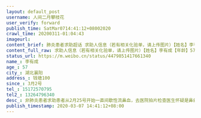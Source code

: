 ```yaml
---
layout: default_post
username: 人间二月攀枝花
user_verify: forward
publish_time: SatMar0714:41:12+08002020
crawl_time: 20200311-01:04:43
imageurl: 
content_brief: 肺炎患者求助超话 求助人信息（若有相关化验单，请上传图片）【姓名】李有成【年龄】57【所在城市】湖北襄阳【所在小区、社区】钱塘100【患病时间】3月2号【联系方式】●●● 【其他紧急联系人】●●●【病情描述】非肺炎患者求助 患者从2月25号开始一直间歇性流鼻血，去医院拍 ...全文
content_full_raw: 求助人信息（若有相关化验单，请上传图片）【姓名】李有成【年龄】57【所在城市】湖北襄阳【所在小区、社区】钱塘100【患病时间】3月2号【联系方式】●●●【其他紧急联系人】●●●【病情描述】非肺炎患者求助患者从2月25号开始一直间歇性流鼻血，去医院拍片检查医生怀疑是鼻癌，建议立刻做手术，因为疫情期间其它手术都不做，要等到解封，病情一拖再拖，现在越来越严重，鼻血变浓稠，在不手术可能错过最佳治疗时间，恳请大家帮助找到一家可以做手术的医院🙏🙏🙏🙏🙏家里人在家等的非常着急，每一天都是煎熬！除了肺炎患者的其它病人也要救治啊！襄阳不是都零增长了吗，为什么还不能腾出医生来做手术呢？？
status_url: https://m.weibo.cn/status/4479851417661340
name_: 李有成
age_: 57
city_: 湖北襄阳
address_: 钱塘100
since_: 3月2号
tel_: 15172570795
tel2_: 13264796340
desc_: 非肺炎患者求助患者从2月25号开始一直间歇性流鼻血，去医院拍片检查医生怀疑是鼻癌，建议立刻做手术，因为疫情期间其它手术都不做，要等到解封，病情一拖再拖，现在越来越严重，鼻血变浓稠，在不手术可能错过最佳治疗时间，恳请大家帮助找到一家可以做手术的医院🙏🙏🙏🙏🙏家里人在家等的非常着急，每一天都是煎熬！除了肺炎患者的其它病人也要救治啊！襄阳不是都零增长了吗，为什么还不能腾出医生来做手术呢？？
publish_timestamp: 2020-03-07 14:41:12+08:00
---
```

